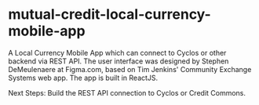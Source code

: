 # mutual-credit-local-currency-mobile-app

A Local Currency Mobile App which can connect to Cyclos or other backend via REST API.
The user interface was designed by Stephen DeMeulenaere at Figma.com, based on Tim Jenkins' Community Exchange Systems web app.
The app is built in ReactJS.

Next Steps:
Build the REST API connection to Cyclos or Credit Commons.
